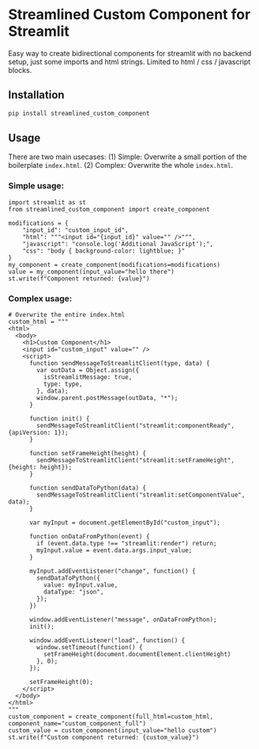 # Streamlined Custom Component for Streamlit

Easy way to create bidirectional components for streamlit with no backend setup, just some imports and html strings. Limited to html / css / javascript blocks.

## Installation
```bash
pip install streamlined_custom_component
```

## Usage

There are two main usecases:
(1) Simple: Overwrite a small portion of the boilerplate `index.html`.
(2) Complex: Overwrite the whole `index.html`.


### Simple usage:
```
import streamlit as st
from streamlined_custom_component import create_component

modifications = {
    "input_id": "custom_input_id",
    "html": """<input id="{input_id}" value="" />""",
    "javascript": "console.log('Additional JavaScript');",
    "css": "body { background-color: lightblue; }"
}
my_component = create_component(modifications=modifications)
value = my_component(input_value="hello there")
st.write(f"Component returned: {value}")
```

### Complex usage:
```
# Overwrite the entire index.html
custom_html = """
<html>
  <body>
    <h1>Custom Component</h1>
    <input id="custom_input" value="" />
    <script>
      function sendMessageToStreamlitClient(type, data) {
        var outData = Object.assign({
          isStreamlitMessage: true,
          type: type,
        }, data);
        window.parent.postMessage(outData, "*");
      }

      function init() {
        sendMessageToStreamlitClient("streamlit:componentReady", {apiVersion: 1});
      }

      function setFrameHeight(height) {
        sendMessageToStreamlitClient("streamlit:setFrameHeight", {height: height});
      }

      function sendDataToPython(data) {
        sendMessageToStreamlitClient("streamlit:setComponentValue", data);
      }

      var myInput = document.getElementById("custom_input");

      function onDataFromPython(event) {
        if (event.data.type !== "streamlit:render") return;
        myInput.value = event.data.args.input_value;
      }

      myInput.addEventListener("change", function() {
        sendDataToPython({
          value: myInput.value,
          dataType: "json",
        });
      })

      window.addEventListener("message", onDataFromPython);
      init();

      window.addEventListener("load", function() {
        window.setTimeout(function() {
          setFrameHeight(document.documentElement.clientHeight)
        }, 0);
      });

      setFrameHeight(0);
    </script>
  </body>
</html>
"""
custom_component = create_component(full_html=custom_html, component_name="custom_component_full")
custom_value = custom_component(input_value="hello custom")
st.write(f"Custom component returned: {custom_value}")
```
